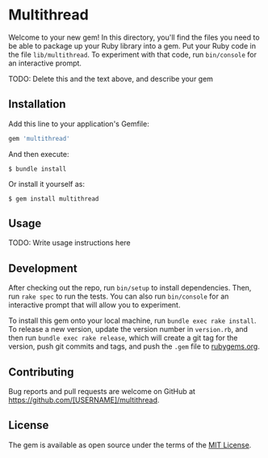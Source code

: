 # Multithread

Welcome to your new gem! In this directory, you'll find the files you need to be able to package up your Ruby library into a gem. Put your Ruby code in the file `lib/multithread`. To experiment with that code, run `bin/console` for an interactive prompt.

TODO: Delete this and the text above, and describe your gem

## Installation

Add this line to your application's Gemfile:

```ruby
gem 'multithread'
```

And then execute:

    $ bundle install

Or install it yourself as:

    $ gem install multithread

## Usage

TODO: Write usage instructions here

## Development

After checking out the repo, run `bin/setup` to install dependencies. Then, run `rake spec` to run the tests. You can also run `bin/console` for an interactive prompt that will allow you to experiment.

To install this gem onto your local machine, run `bundle exec rake install`. To release a new version, update the version number in `version.rb`, and then run `bundle exec rake release`, which will create a git tag for the version, push git commits and tags, and push the `.gem` file to [rubygems.org](https://rubygems.org).

## Contributing

Bug reports and pull requests are welcome on GitHub at https://github.com/[USERNAME]/multithread.


## License

The gem is available as open source under the terms of the [MIT License](https://opensource.org/licenses/MIT).
